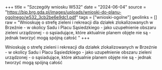 +++
title = "Szczegóły wniosku W532"
date = "2024-06-04"
source = "https://bip.brg.gda.pl/images/uploads/wnioski-do-planu-ogolnego/w532_3cb2be6e9dc1.pdf"
tags = ["wnioski-ogolne"]
geolinks = []
raw = "Wnioskuję o strefę zieleni i rekreacji dla działek zlokalizowanych w Brzeźnie - w okolicy Sadu i Placu Sąsiedzkiego - jako uzupełnienie obszaru zieleni urządzonej - o sąsiadujące, które aktualnie planem objęte nie są - jednak tworzyć mogą spójną całość "
+++

Wnioskuję o strefę zieleni i rekreacji dla działek zlokalizowanych w Brzeźnie - w
okolicy Sadu i Placu Sąsiedzkiego - jako uzupełnienie obszaru zieleni urządzonej - o sąsiadujące,
które aktualnie planem objęte nie są - jednak tworzyć mogą spójną całość



